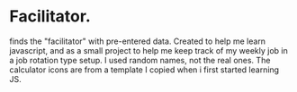 # Facilitator.
finds the "facilitator" with pre-entered data.
Created to help me learn javascript, and as a small project to help me keep track of my weekly job in a job rotation type setup.
I used random names, not the real ones.
The calculator icons are from a template I copied when i first started learning JS.
